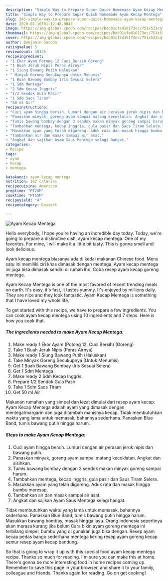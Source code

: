 ```yaml
---
description: "Simple Way to Prepare Super Quick Homemade Ayam Kecap Mentega"
title: "Simple Way to Prepare Super Quick Homemade Ayam Kecap Mentega"
slug: 245-simple-way-to-prepare-super-quick-homemade-ayam-kecap-mentega
date: 2020-07-16T01:12:48.904Z
image: https://img-global.cpcdn.com/recipes/bdd01cfe410173ec/751x532cq70/ayam-kecap-mentega-foto-resep-utama.jpg
thumbnail: https://img-global.cpcdn.com/recipes/bdd01cfe410173ec/751x532cq70/ayam-kecap-mentega-foto-resep-utama.jpg
cover: https://img-global.cpcdn.com/recipes/bdd01cfe410173ec/751x532cq70/ayam-kecap-mentega-foto-resep-utama.jpg
author: Benjamin Gordon
ratingvalue: 5
reviewcount: 30136
recipeingredient:
- "1 Ekor Ayam Potong 12 Cuci Bersih Goreng"
- "1 Buah Jeruk Nipis Peras Airnya"
- "1 Siung Bawang Putih Haluskan"
- " Minyak Goreng Secukupnya Untuk Menumis"
- "1 Buah Bawang Bombay Iris Sesuai Selera"
- "1 Sdm Mentega"
- "2 Sdm Kecap Inggris"
- "1/2 Sendok Gula Pasir"
- "1 Sdm Saos Tiram"
- "50 ml Air"
recipeinstructions:
- "Cuci ayam hingga bersih. Lumuri dengan air perasan jeruk nipis dan bawang putih."
- "Panaskan minyak, goreng ayam sampai matang kecoklatan. Angkat dan sisihkan."
- "Tumis bawang bombay dengan 3 sendok makan minyak goreng sampai harum."
- "Tambahkan mentega, kecap inggris, gula pasir dan Saus Tiram Selera."
- "Masukkan ayam yang telah digoreng. Aduk rata dan masak hingga bumbu meresap."
- "Tambahkan air dan masak sampai air asat."
- "Angkat dan sajikan Ayam Saus Mentega selagi hangat."
categories:
- Recipe
tags:
- ayam
- kecap
- mentega

katakunci: ayam kecap mentega 
nutrition: 102 calories
recipecuisine: American
preptime: "PT25M"
cooktime: "PT55M"
recipeyield: "4"
recipecategory: Dessert

---
```



![Ayam Kecap Mentega](https://img-global.cpcdn.com/recipes/bdd01cfe410173ec/751x532cq70/ayam-kecap-mentega-foto-resep-utama.jpg)

Hello everybody, I hope you're having an incredible day today. Today, we're going to prepare a distinctive dish, ayam kecap mentega. One of my favorites. For mine, I will make it a little bit tasty. This is gonna smell and look delicious.

Ayam kecap mentega biasanya ada di kedai makanan Chinese food. Menu satu ini memiliki ciri khas dimasak dengan mentega. Ayam kecap mentega ini juga bisa dimasak sendiri di rumah lho. Coba resep ayam kecap goreng mentega.

Ayam Kecap Mentega is one of the most favored of recent trending meals on earth. It's easy, it's fast, it tastes yummy. It's enjoyed by millions daily. They are nice and they look fantastic. Ayam Kecap Mentega is something that I have loved my whole life.


To get started with this recipe, we have to prepare a few ingredients. You can cook ayam kecap mentega using 10 ingredients and 7 steps. Here is how you cook that.

<!--inarticleads1-->

##### The ingredients needed to make Ayam Kecap Mentega:

1. Make ready 1 Ekor Ayam (Potong 12, Cuci Bersih) (Goreng)
1. Take 1 Buah Jeruk Nipis (Peras Airnya)
1. Make ready 1 Siung Bawang Putih (Haluskan)
1. Take  Minyak Goreng Secukupnya (Untuk Menumis)
1. Get 1 Buah Bawang Bombay (Iris Sesuai Selera)
1. Get 1 Sdm Mentega
1. Make ready 2 Sdm Kecap Inggris
1. Prepare 1/2 Sendok Gula Pasir
1. Take 1 Sdm Saos Tiram
1. Get 50 ml Air


Makanan rumahan yang simpel dan lezat dimulai dari resep ayam kecap. Ayam Kecap Mentega adalah ayam yang dimasak dengan mentega/margarin dan juga ditambah manisnya kecap. Tidak membutuhkan waktu yang lama untuk memasak, bahannya sederhana. Panaskan Blue Band, tumis bawang putih hingga harum. 

<!--inarticleads2-->

##### Steps to make Ayam Kecap Mentega:

1. Cuci ayam hingga bersih. Lumuri dengan air perasan jeruk nipis dan bawang putih.
1. Panaskan minyak, goreng ayam sampai matang kecoklatan. Angkat dan sisihkan.
1. Tumis bawang bombay dengan 3 sendok makan minyak goreng sampai harum.
1. Tambahkan mentega, kecap inggris, gula pasir dan Saus Tiram Selera.
1. Masukkan ayam yang telah digoreng. Aduk rata dan masak hingga bumbu meresap.
1. Tambahkan air dan masak sampai air asat.
1. Angkat dan sajikan Ayam Saus Mentega selagi hangat.


Tidak membutuhkan waktu yang lama untuk memasak, bahannya sederhana. Panaskan Blue Band, tumis bawang putih hingga harum. Masukkan bawang bombay, masak hingga layu. Orang Indonesia sepertinya akan merasa kurang jika belum Cara bikin ayam goreng mentega ini terbilang simpel, bumbu yang di gunakan juga bisa dengan. Resep ayam kecap pedas bango sederhana mentega kering resep ayam goreng kecap semur resep ayam kecap bandung. 

So that is going to wrap it up with this special food ayam kecap mentega recipe. Thanks so much for reading. I'm sure you can make this at home. There's gonna be more interesting food in home recipes coming up. Remember to save this page in your browser, and share it to your family, colleague and friends. Thanks again for reading. Go on get cooking!
